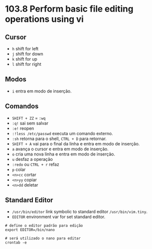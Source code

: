 # 103.8 Perform basic file editing operations using vi

## Cursor
* `h` shift for left
* `j` shift for down
* `k` shift for up
* `l` shift for right

## Modos

* `i` entra em modo de inserção.

## Comandos
* `SHIFT + ZZ` = `:wq`
* `:q!` sai sem salvar
* `:e!` reopen
* `:!less /etc/passwd` executa um comando externo.
* `:sh` retorna para o shell, `CTRL + D` para retornar.
* `SHIFT + A` vai para o final da linha e entra em modo de inserção.
* `a` avança o cursor e entra em modo de inserção.
* `o` cria uma nova linha e entra em modo de inserção.
* `u` desfaz a operação
* `:redo` ou `CTRL + r` refaz
* `p` colar
* `<n>cc` cortar
* `<n>yy` copiar
* `<n>dd` deletar

## Standard Editor

* `/usr/bin/editor` link symbolic to standard editor `/usr/bin/vim.tiny`.
* `EDITOR` environment var for set standard editor.

```shell
# define o editor padrão para edição
export EDITOR=/bin/nano

# será utilizado o nano para editar
crontab -e
```
